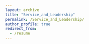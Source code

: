```yaml
---
layout: archive
title: "Service_and_Leadership"
permalink: /Service_and_Leadership/
author_profile: true
redirect_from:
  - /resume
---
```

